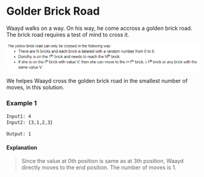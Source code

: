 # Golder Brick Road
Waayd walks on a way. On his way, he come accross a golden brick road. The brick road requires a test of mind to cross it. 

![alt text](https://github.com/vahidcelik/BrickRoad/blob/master/Capture1.PNG)

We helpes Waayd cross the golden brick road in the smallest number of moves, in this solution.

### Example 1
```
Input1: 4 
Input2: {3,1,2,3}
```
```
Output: 1
```
#### Explanation
> Since the value at 0th position is same as at 3th position, Waayd directly moves to the end position. The number of moves is 1.
